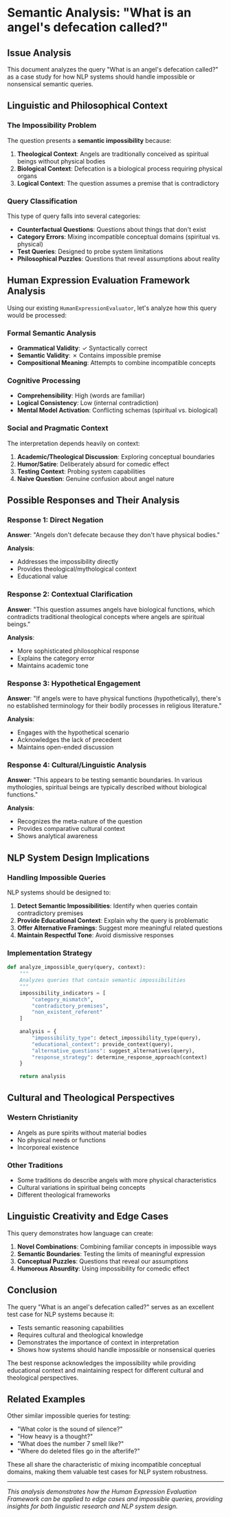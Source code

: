# Semantic Analysis: "What is an angel's defecation called?"

## Issue Analysis

This document analyzes the query "What is an angel's defecation called?" as a case study for how NLP systems should handle impossible or nonsensical semantic queries.

## Linguistic and Philosophical Context

### The Impossibility Problem

The question presents a **semantic impossibility** because:

1. **Theological Context**: Angels are traditionally conceived as spiritual beings without physical bodies
2. **Biological Context**: Defecation is a biological process requiring physical organs
3. **Logical Context**: The question assumes a premise that is contradictory

### Query Classification

This type of query falls into several categories:

- **Counterfactual Questions**: Questions about things that don't exist
- **Category Errors**: Mixing incompatible conceptual domains (spiritual vs. physical)
- **Test Queries**: Designed to probe system limitations
- **Philosophical Puzzles**: Questions that reveal assumptions about reality

## Human Expression Evaluation Framework Analysis

Using our existing `HumanExpressionEvaluator`, let's analyze how this query would be processed:

### Formal Semantic Analysis
- **Grammatical Validity**: ✓ Syntactically correct
- **Semantic Validity**: ✗ Contains impossible premise
- **Compositional Meaning**: Attempts to combine incompatible concepts

### Cognitive Processing
- **Comprehensibility**: High (words are familiar)
- **Logical Consistency**: Low (internal contradiction)
- **Mental Model Activation**: Conflicting schemas (spiritual vs. biological)

### Social and Pragmatic Context
The interpretation depends heavily on context:

1. **Academic/Theological Discussion**: Exploring conceptual boundaries
2. **Humor/Satire**: Deliberately absurd for comedic effect
3. **Testing Context**: Probing system capabilities
4. **Naive Question**: Genuine confusion about angel nature

## Possible Responses and Their Analysis

### Response 1: Direct Negation
**Answer**: "Angels don't defecate because they don't have physical bodies."

**Analysis**:
- Addresses the impossibility directly
- Provides theological/mythological context
- Educational value

### Response 2: Contextual Clarification
**Answer**: "This question assumes angels have biological functions, which contradicts traditional theological concepts where angels are spiritual beings."

**Analysis**:
- More sophisticated philosophical response
- Explains the category error
- Maintains academic tone

### Response 3: Hypothetical Engagement
**Answer**: "If angels were to have physical functions (hypothetically), there's no established terminology for their bodily processes in religious literature."

**Analysis**:
- Engages with the hypothetical scenario
- Acknowledges the lack of precedent
- Maintains open-ended discussion

### Response 4: Cultural/Linguistic Analysis
**Answer**: "This appears to be testing semantic boundaries. In various mythologies, spiritual beings are typically described without biological functions."

**Analysis**:
- Recognizes the meta-nature of the question
- Provides comparative cultural context
- Shows analytical awareness

## NLP System Design Implications

### Handling Impossible Queries

NLP systems should be designed to:

1. **Detect Semantic Impossibilities**: Identify when queries contain contradictory premises
2. **Provide Educational Context**: Explain why the query is problematic
3. **Offer Alternative Framings**: Suggest more meaningful related questions
4. **Maintain Respectful Tone**: Avoid dismissive responses

### Implementation Strategy

```python
def analyze_impossible_query(query, context):
    """
    Analyzes queries that contain semantic impossibilities
    """
    impossibility_indicators = [
        "category_mismatch",
        "contradictory_premises", 
        "non_existent_referent"
    ]
    
    analysis = {
        "impossibility_type": detect_impossibility_type(query),
        "educational_context": provide_context(query),
        "alternative_questions": suggest_alternatives(query),
        "response_strategy": determine_response_approach(context)
    }
    
    return analysis
```

## Cultural and Theological Perspectives

### Western Christianity
- Angels as pure spirits without material bodies
- No physical needs or functions
- Incorporeal existence

### Other Traditions
- Some traditions do describe angels with more physical characteristics
- Cultural variations in spiritual being concepts
- Different theological frameworks

## Linguistic Creativity and Edge Cases

This query demonstrates how language can create:

1. **Novel Combinations**: Combining familiar concepts in impossible ways
2. **Semantic Boundaries**: Testing the limits of meaningful expression
3. **Conceptual Puzzles**: Questions that reveal our assumptions
4. **Humorous Absurdity**: Using impossibility for comedic effect

## Conclusion

The query "What is an angel's defecation called?" serves as an excellent test case for NLP systems because it:

- Tests semantic reasoning capabilities
- Requires cultural and theological knowledge
- Demonstrates the importance of context in interpretation
- Shows how systems should handle impossible or nonsensical queries

The best response acknowledges the impossibility while providing educational context and maintaining respect for different cultural and theological perspectives.

## Related Examples

Other similar impossible queries for testing:
- "What color is the sound of silence?"
- "How heavy is a thought?"
- "What does the number 7 smell like?"
- "Where do deleted files go in the afterlife?"

These all share the characteristic of mixing incompatible conceptual domains, making them valuable test cases for NLP system robustness.

---

*This analysis demonstrates how the Human Expression Evaluation Framework can be applied to edge cases and impossible queries, providing insights for both linguistic research and NLP system design.*